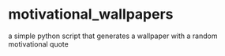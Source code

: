# motivational_wallpapers
a simple python script that generates a wallpaper with a random motivational quote
